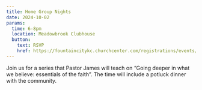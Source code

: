 ```yaml
---
title: Home Group Nights
date: 2024-10-02
params:
  time: 6-8pm
  location: Meadowbrook Clubhouse
  button:
    text: RSVP
    href: https://fountaincitykc.churchcenter.com/registrations/events/2501613
---
```


Join us for a series that Pastor James will teach on “Going deeper in what we believe: essentials of the faith”. The time will include a potluck dinner with the community.
